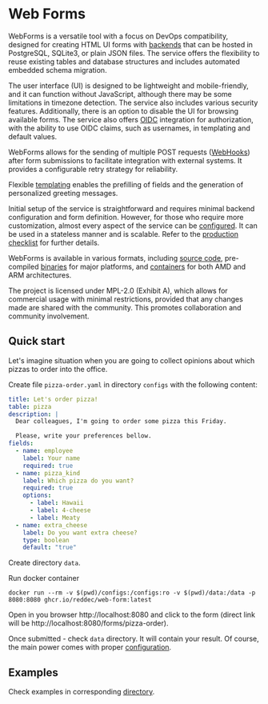 # Web Forms

WebForms is a versatile tool with a focus on DevOps compatibility, designed for creating HTML UI forms
with [backends](./stores.md) that can be hosted in PostgreSQL, SQLite3, or plain JSON files. The service offers the
flexibility to reuse existing tables and database structures and includes automated embedded schema migration.

The user interface (UI) is designed to be lightweight and mobile-friendly, and it can function without JavaScript,
although there may be some limitations in timezone detection. The service also includes various security features.
Additionally, there is an option to disable the UI for browsing available forms. The service also
offers [OIDC](authorization.md) integration for authorization, with the ability to use OIDC claims, such as usernames,
in templating and default values.

WebForms allows for the sending of multiple POST requests ([WebHooks](webhooks.md)) after form submissions to facilitate
integration with external systems. It provides a configurable retry strategy for reliability.

Flexible [templating](template.md) enables the prefilling of fields and the generation of personalized greeting
messages.

Initial setup of the service is straightforward and requires minimal backend configuration and form definition. However,
for those who require more customization, almost every aspect of the service can be [configured](configuration.md). It
can be used in a stateless manner and is scalable. Refer to
the [production checklist](configuration.md#production-checklist) for further details.

WebForms is available in various formats, including [source code](https://github.com/reddec/web-form), pre-compiled
[binaries](https://github.com/reddec/web-form/releases/latest) for major platforms,
and [containers](https://github.com/reddec/web-form/pkgs/container/web-form) for both AMD and ARM
architectures.

The project is licensed under MPL-2.0 (Exhibit A), which allows for commercial usage with minimal restrictions, provided
that any changes made are shared with the community. This promotes collaboration and community involvement.

## Quick start

Let's imagine situation when you are going to collect opinions about which pizzas to order into the office.

Create file `pizza-order.yaml` in directory `configs` with the following content:

```yaml
title: Let's order pizza!
table: pizza
description: |
  Dear colleagues, I'm going to order some pizza this Friday.

  Please, write your preferences bellow.
fields:
  - name: employee
    label: Your name
    required: true
  - name: pizza_kind
    label: Which pizza do you want?
    required: true
    options:
      - label: Hawaii
      - label: 4-cheese
      - label: Meaty
  - name: extra_cheese
    label: Do you want extra cheese?
    type: boolean
    default: "true"
```

Create directory `data`.

Run docker container

    docker run --rm -v $(pwd)/configs:/configs:ro -v $(pwd)/data:/data -p 8080:8080 ghcr.io/reddec/web-form:latest

Open in you browser http://localhost:8080 and click to the form (direct link will
be http://localhost:8080/forms/pizza-order).

Once submitted - check `data` directory. It will contain your result. Of course, the main power comes with
proper [configuration](configuration.md).

## Examples

Check examples in corresponding [directory](https://github.com/reddec/web-form/tree/main/examples).